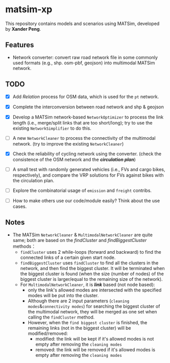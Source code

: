 # matsim-xp

This repository contains models and scenarios using MATSim, developed by **Xander Peng**.

## Features

- Network converter: convert raw road network file in some commonly used formats (e.g., shp. osm-pbf, geojson) into multimodal MATSim network.

## TODO

- [X] Add *Relation* process for OSM data, which is used for the `pt` network.

- [X] Complete the interconversion between road network and shp & geojson

- [X] Develop a MATSim network-based `NetworkOptimizer` to process the link length (i.e., merge/split links that are too short/long); try to use the existing `NetworkSimplifier` to do this.

- [ ] A new `NetworkCleaner` to process the connectivity of the multimodal network. (try to improve the existing `NetworkCleaner`)

- [X] Check the reliability of cycling network using the converter. (check the consistence of the OSM network and the ***circulation plan***)

- [ ] A small test with randomly generated vehicles (i.e., FVs and cargo bikes, respectively), and compare the VRP solutions for FVs against bikes with the circulation plan.

- [ ] Explore the combinatorial usage of `emission` and `freight` contribs.

- [ ] How to make others use our code/module easily? Think about the use cases.

## Notes
- The MATSim `NetworkCleaner` & `MultimodalNetworkCleaner` are quite same; both are based on the *findCluster* and *findBiggestCluster* methods：
  - `findCluster` uses 2 while-loops (forward and backward) to find the connected links of a certain given start node.
  - `findBiggestCluster` uses `findCluster` to find all the clusters in the network, and then find the biggest cluster. It will be terminated when the biggest cluster is found (when the size (number of nodes) of the biggest cluster is larger/equal to the remaining size of the network).
  - For `MultimodalNetworkCleaner`, it is ***link*** based (not node based):
    - only the link's allowed modes are intersected with the specified modes will be put into the cluster.
    - Although there are 2 input parameters (`cleaning modes`&`connectivity modes`) for searching the biggest cluster of the multimodal network, they will be merged as one set when calling the `findCluster` method.
    - However, when the `find biggest cluster` is finished, the remaining links (not in the biggest cluster) will be modified/removed:
      - modified: the link will be kept if it's allowed modes is not empty after removing the `cleaning modes` 
      - removed: the link will be removed if it's allowed modes is empty after removing the `cleaning modes`